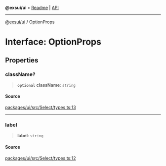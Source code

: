 **@exsui/ui** • [Readme](../README.md) \| [API](../globals.md)

***

[@exsui/ui](../README.md) / OptionProps

# Interface: OptionProps

## Properties

### className?

> **`optional`** **className**: `string`

#### Source

[packages/ui/src/Select/types.ts:13](https://github.com/dirheimerb/exsui/blob/c97dab6/packages/ui/src/Select/types.ts#L13)

***

### label

> **label**: `string`

#### Source

[packages/ui/src/Select/types.ts:12](https://github.com/dirheimerb/exsui/blob/c97dab6/packages/ui/src/Select/types.ts#L12)

